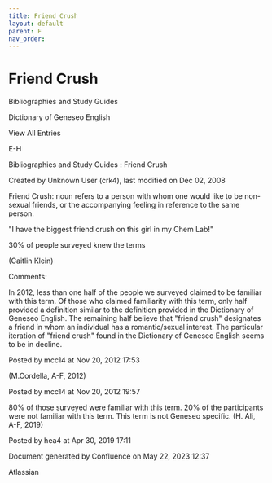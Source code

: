 ```yaml
---
title: Friend Crush
layout: default
parent: F
nav_order:
---
```


# Friend Crush

Bibliographies and Study Guides

Dictionary of Geneseo English

View All Entries

E-H

Bibliographies and Study Guides : Friend Crush

Created by  Unknown User (crk4), last modified on Dec 02, 2008

Friend Crush: noun refers to a person with whom one would like to be non-sexual friends, or the accompanying feeling in reference to the same person.

&quot;I have the biggest friend crush on this girl in my Chem Lab!&quot;

30% of people surveyed knew the terms

(Caitlin Klein)

Comments:

In 2012, less than one half of the people we surveyed claimed to be familiar with this term. Of those who claimed familiarity with this term, only half provided a definition similar to the definition provided in the Dictionary of Geneseo English. The remaining half believe that &quot;friend crush&quot; designates a friend in whom an individual has a romantic/sexual interest. The particular iteration of &quot;friend crush&quot; found in the Dictionary of Geneseo English seems to be in decline. 

Posted by mcc14 at Nov 20, 2012 17:53

(M.Cordella, A-F, 2012)

Posted by mcc14 at Nov 20, 2012 19:57

80% of those surveyed were familiar with this term. 20% of the participants were not familiar with this term. This term is not Geneseo specific. (H. Ali, A-F, 2019)

Posted by hea4 at Apr 30, 2019 17:11

Document generated by Confluence on May 22, 2023 12:37

Atlassian
